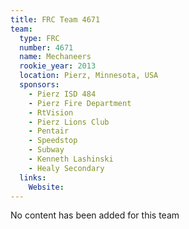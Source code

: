 ```yaml
---
title: FRC Team 4671
team:
  type: FRC
  number: 4671
  name: Mechaneers
  rookie_year: 2013
  location: Pierz, Minnesota, USA
  sponsors:
    - Pierz ISD 484
    - Pierz Fire Department
    - RtVision
    - Pierz Lions Club
    - Pentair
    - Speedstop
    - Subway
    - Kenneth Lashinski
    - Healy Secondary
  links:
    Website: 
---
```

No content has been added for this team